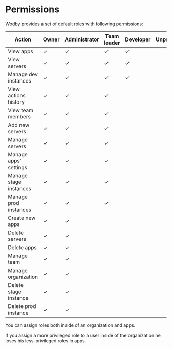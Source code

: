 # Permissions

Wodby provides a set of default roles with following permissions:

| Action                 | Owner | Administrator | Team leader | Developer | Unprivileged |
| ---------------------- | ----- | ------------- | ----------- | --------- | ------------ |
| View apps              | ✓     | ✓             | ✓           | ✓         |              |
| View servers           | ✓     | ✓             | ✓           | ✓         |              |
| Manage dev instances   | ✓     | ✓             | ✓           | ✓         |              |
| View actions history   | ✓     | ✓             | ✓           |           |              |
| View team members      | ✓     | ✓             | ✓           |           |              |
| Add new servers        | ✓     | ✓             | ✓           |           |              |
| Manage servers         | ✓     | ✓             | ✓           |           |              |
| Manage apps' settings  | ✓     | ✓             | ✓           |           |              |
| Manage stage instances | ✓     | ✓             | ✓           |           |              |
| Manage prod instances  | ✓     | ✓             | ✓           |           |              |
| Create new apps        | ✓     | ✓             |             |           |              |
| Delete servers         | ✓     | ✓             |             |           |              |
| Delete apps            | ✓     | ✓             |             |           |              |
| Manage team            | ✓     | ✓             |             |           |              |
| Manage organization    | ✓     | ✓             |             |           |              |
| Delete stage instance  | ✓     | ✓             |             |           |              |
| Delete prod instance   | ✓     | ✓             |             |           |              |

You can assign roles both inside of an organization and apps. 

If you assign a more privileged role to a user inside of the organization he loses his less-privileged roles in apps.
